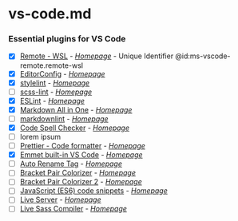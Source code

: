 # vs-code.md

### Essential plugins for VS Code

- [X] [Remote - WSL](https://marketplace.visualstudio.com/items?itemName=ms-vscode-remote.remote-wsl) - [*Homepage*](https://github.com/Microsoft/vscode-remote-release) - Unique Identifier @id:ms-vscode-remote.remote-wsl
- [x] [EditorConfig](https://marketplace.visualstudio.com/items?itemName=EditorConfig.EditorConfig) - [*Homepage*](https://editorconfig.org/)
- [x] [stylelint](https://marketplace.visualstudio.com/items?itemName=stylelint.vscode-stylelint) - [*Homepage*](https://stylelint.io/)
- [ ] [scss-lint](https://marketplace.visualstudio.com/items?itemName=adamwalzer.scss-lint) - [*Homepage*](https://github.com/sds/scss-lint)
- [x] [ESLint](https://marketplace.visualstudio.com/items?itemName=dbaeumer.vscode-eslint) - [*Homepage*](https://eslint.org/)
- [x] [Markdown All in One](https://marketplace.visualstudio.com/items?itemName=yzhang.markdown-all-in-one) - [*Homepage*](https://github.com/yzhang-gh/vscode-markdown)
- [ ] [markdownlint](https://marketplace.visualstudio.com/items?itemName=DavidAnson.vscode-markdownlint) - [*Homepage*](https://github.com/DavidAnson/vscode-markdownlint)
- [X] [Code Spell Checker](https://marketplace.visualstudio.com/items?itemName=streetsidesoftware.code-spell-checker) - [*Homepage*](https://github.com/streetsidesoftware/vscode-spell-checker)
- [ ] lorem ipsum
- [ ] [Prettier - Code formatter](https://marketplace.visualstudio.com/items?itemName=esbenp.prettier-vscode) - [*Homepage*](https://prettier.io/)
- [X] [Emmet built-in VS Code](https://code.visualstudio.com/docs/editor/emmet) - [*Homepage*](https://www.emmet.io/)
- [ ] [Auto Rename Tag](https://marketplace.visualstudio.com/items?itemName=formulahendry.auto-rename-tag) - [*Homepage*](https://github.com/formulahendry/vscode-auto-rename-tag)
- [ ] [Bracket Pair Colorizer](https://marketplace.visualstudio.com/items?itemName=CoenraadS.bracket-pair-colorizer) - [*Homepage*](https://github.com/CoenraadS/BracketPair)
- [ ] [Bracket Pair Colorizer 2](https://marketplace.visualstudio.com/items?itemName=CoenraadS.bracket-pair-colorizer-2) - [*Homepage*](https://github.com/CoenraadS/Bracket-Pair-Colorizer-2)
- [ ] [JavaScript (ES6) code snippets](https://marketplace.visualstudio.com/items?itemName=xabikos.JavaScriptSnippets) - [*Homepage*](https://github.com/xabikos/vscode-javascript)
- [ ] [Live Server](https://marketplace.visualstudio.com/items?itemName=ritwickdey.LiveServer) - [*Homepage*](https://github.com/ritwickdey/vscode-live-server)
- [ ] [Live Sass Compiler](https://marketplace.visualstudio.com/items?itemName=ritwickdey.live-sass) - [*Homepage*](https://github.com/ritwickdey/vscode-live-sass-compiler)
